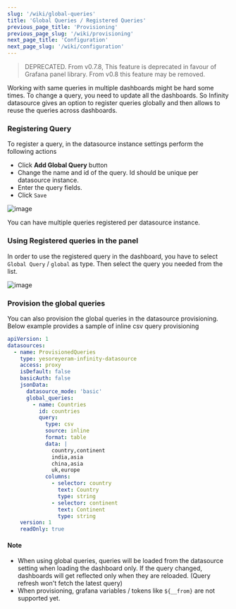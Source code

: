 ```yaml
---
slug: '/wiki/global-queries'
title: 'Global Queries / Registered Queries'
previous_page_title: 'Provisioning'
previous_page_slug: '/wiki/provisioning'
next_page_title: 'Configuration'
next_page_slug: '/wiki/configuration'
---
```


> DEPRECATED. From v0.7.8, This feature is deprecated in favour of Grafana panel library. From v0.8 this feature may be removed.

Working with same queries in multiple dashboards might be hard some times. To change a query, you need to update all the dashboards. So Infinity datasource gives an option to register queries globally and then allows to reuse the queries across dashboards.

### Registering Query

To register a query, in the datasource instance settings perform the following actions

- Click **Add Global Query** button
- Change the name and id of the query. Id should be unique per datasource instance.
- Enter the query fields.
- Click `Save`

![image](https://user-images.githubusercontent.com/153843/93780448-1635d080-fc20-11ea-8c92-d6e91dbcf003.png#center)

You can have multiple queries registered per datasource instance.

### Using Registered queries in the panel

In order to use the registered query in the dashboard, you have to select `Global Query` / `global` as type. Then select the query you needed from the list.

![image](https://user-images.githubusercontent.com/153843/93780923-ab38c980-fc20-11ea-9d87-078233102905.png#center)

### Provision the global queries

You can also provision the global queries in the datasource provisioning. Below example provides a sample of inline csv query provisioning

```yaml
apiVersion: 1
datasources:
  - name: ProvisionedQueries
    type: yesoreyeram-infinity-datasource
    access: proxy
    isDefault: false
    basicAuth: false
    jsonData:
      datasource_mode: 'basic'
      global_queries:
        - name: Countries
          id: countries
          query:
            type: csv
            source: inline
            format: table
            data: |
              country,continent
              india,asia
              china,asia
              uk,europe
            columns:
              - selector: country
                text: Country
                type: string
              - selector: continent
                text: Continent
                type: string
    version: 1
    readOnly: true
```

#### Note

- When using global queries, queries will be loaded from the datasource setting when loading the dashboard only. If the query changed, dashboards will get reflected only when they are reloaded. (Query refresh won't fetch the latest query)
- When provisioning, grafana variables / tokens like `${__from}` are not supported yet.
